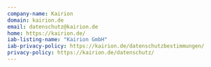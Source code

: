 ```yaml
---
company-name: Kairion
domain: kairion.de
email: datenschutz@kairion.de
home: https://kairion.de/
iab-listing-name: "Kairion GmbH"
iab-privacy-policy: https://kairion.de/datenschutzbestimmungen/
privacy-policy: https://kairion.de/datenschutz/
---
```




